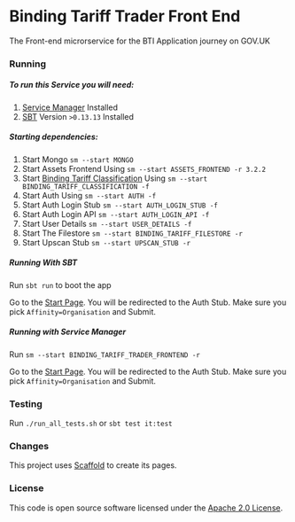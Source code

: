 
# Binding Tariff Trader Front End

The Front-end microrservice for the BTI Application journey on GOV.UK


### Running

##### To run this Service you will need:

1) [Service Manager](https://github.com/hmrc/service-manager) Installed
2) [SBT](https://www.scala-sbt.org) Version `>0.13.13` Installed

##### Starting dependencies:

1) Start Mongo `sm --start MONGO`
2) Start Assets Frontend Using `sm --start ASSETS_FRONTEND -r 3.2.2`
3) Start [Binding Tariff Classification](https://github.com/hmrc/binding-tariff-classification) Using `sm --start BINDING_TARIFF_CLASSIFICATION -f`
4) Start Auth Using `sm --start AUTH -f`
5) Start Auth Login Stub `sm --start AUTH_LOGIN_STUB -f`
6) Start Auth Login API `sm --start AUTH_LOGIN_API -f`
7) Start User Details `sm --start USER_DETAILS -f`
8) Start The Filestore `sm --start BINDING_TARIFF_FILESTORE -r`
9) Start Upscan Stub `sm --start UPSCAN_STUB -r`


##### Running With SBT

Run `sbt run` to boot the app

Go to the [Start Page](http://localhost:9000/binding-tariff-application/registeredAddressForEori).
You will be redirected to the Auth Stub. Make sure you pick `Affinity=Organisation` and Submit.

##### Running with Service Manager

Run `sm --start BINDING_TARIFF_TRADER_FRONTEND -r`

Go to the [Start Page](http://localhost:9582/binding-tariff-application/registeredAddressForEori).
You will be redirected to the Auth Stub. Make sure you pick `Affinity=Organisation` and Submit.

### Testing

Run `./run_all_tests.sh`
or `sbt test it:test`

### Changes

This project uses [Scaffold](https://github.com/hmrc/hmrc-frontend-scaffold.g8) to create its pages.

### License

This code is open source software licensed under the [Apache 2.0 License]("http://www.apache.org/licenses/LICENSE-2.0.html").
